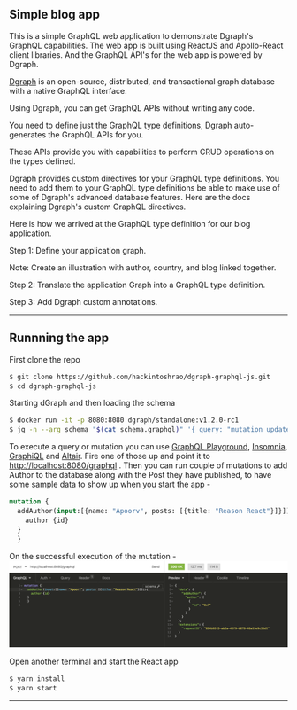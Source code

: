 ## Simple blog app
This is a simple GraphQL web application to demonstrate Dgraph's GraphQL capabilities.
The web app is built using ReactJS and Apollo-React client libraries.
And the GraphQL API's for the web app is powered by Dgraph.

[Dgraph](https://graphql.dgraph.io) is an open-source, distributed, and transactional graph database with a native GraphQL interface.

Using Dgraph, you can get GraphQL APIs without writing any code.

You need to define just the GraphQL type definitions, Dgraph auto-generates the GraphQL APIs for you.

These APIs provide you with capabilities to perform CRUD operations on the types defined.

Dgraph provides custom directives for your GraphQL type definitions. You need to add them to your GraphQL type definitions be able to make use of some of Dgraph's advanced database features.
Here are the docs explaining Dgraph's custom GraphQL directives.

Here is how we arrived at the GraphQL type definition for our blog application. 

Step 1: Define your application graph.
 
Note: Create an illustration with author, country, and blog linked together.

Step 2: Translate the application Graph into a GraphQL type definition. 

Step 3: Add Dgraph custom annotations.

----

## Runnning the app 

First clone the repo
```sh
$ git clone https://github.com/hackintoshrao/dgraph-graphql-js.git
$ cd dgraph-graphql-js
```

Starting dGraph and then loading the schema
```sh
$ docker run -it -p 8080:8080 dgraph/standalone:v1.2.0-rc1
$ jq -n --arg schema "$(cat schema.graphql)" '{ query: "mutation updateGQLSchema($sch: String!) { updateGQLSchema(input: { set: { schema: $sch }}) { gqlSchema { schema } } }", variables: { sch: $schema }}' | curl -X POST -H "Content-Type: application/json" http://localhost:8080/admin -d @- | jq -r
```

To execute a query or mutation you can use [GraphQL Playground](https://github.com/prisma-labs/graphql-playground), [Insomnia](https://insomnia.rest/), [GraphiQL](https://github.com/graphql/graphiql) and [Altair](https://github.com/imolorhe/altair). Fire one of those up and point it to [http://localhost:8080/graphql](http://localhost:8080/graphql) .
Then you can run couple of mutations to add Author to the database along with the Post they have published, to have some sample data to show up when you start the app -
```graphql
mutation {
  addAuthor(input:[{name: "Apoorv", posts: [{title: "Reason React"}]}]){
    author {id}
  }
  }
```
On the successful execution of the mutation - 
![Insomnia](screenshot.png)

Open another terminal and start the React app
```sh
$ yarn install
$ yarn start
```

---